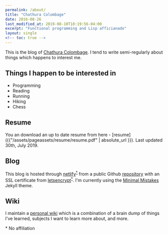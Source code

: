 ```yaml
---
permalink: /about/
title: "Chathura Colombage"
date: 2016-08-26
last_modified_at: 2019-08-10T10:19:56-04:00
excerpt: "Functional programming and Lisp afficianado"
layout: single
<!-- toc: true -->
---
```


This is the blog of [Chathura Colombage](https://linkedin.com/in/dewaka). I tend
to write semi-regularly about things which happens to interest me.

## Things I happen to be interested in

- Programming
- Reading
- Running
- Hiking
- Chess

## Resume

You an download an up to date resume from here - [resume]({{"/assets/pageassets/resume/resume.pdf" | absolute_url }}). 
Last updated 30th, July 2019.

## Blog

This blog is hosted through [netlify](https://www.netlify.com/)<sup>[*](#no-affiliation)</sup> from a public
Github [repository](https://github.com/dewaka/dewaka.github.io) with an SSL
certificate from [letsencrypt](https://letsencrypt.org)<sup>[*](#no-affiliation)</sup>. I'm currently using the
[Minimal Mistakes](https://mmistakes.github.io/minimal-mistakes/) Jekyll theme.

## Wiki

I maintain a [personal wiki](https://wiki.dewaka.com) which is a combination of
a brain dump of things I've learned, subjects I want to learn more about, and
more.

<a name="no-affiliation">*</a> No affiliation
